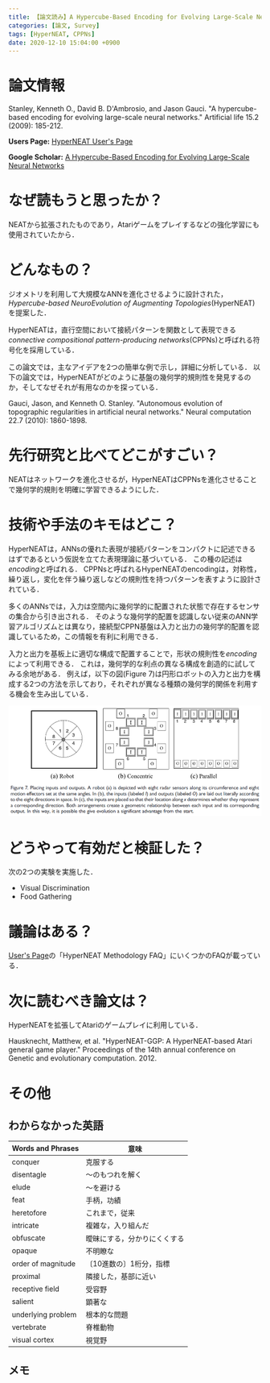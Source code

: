 ```yaml
---
title: 【論文読み】A Hypercube-Based Encoding for Evolving Large-Scale Neural Networks
categories: [論文, Survey]
tags: [HyperNEAT, CPPNs]
date: 2020-12-10 15:04:00 +0900
---
```


# 論文情報
Stanley, Kenneth O., David B. D'Ambrosio, and Jason Gauci. "A hypercube-based encoding for evolving large-scale neural networks." Artificial life 15.2 (2009): 185-212.

**Users Page:** [HyperNEAT User's Page](http://eplex.cs.ucf.edu/hyperNEATpage/)

**Google Scholar:** [A Hypercube-Based Encoding for Evolving Large-Scale Neural Networks](https://scholar.google.com/scholar?oi=gsb05&lookup_url=https%3A%2F%2Fstars.library.ucf.edu%2Fcgi%2Fviewcontent.cgi%3Farticle%3D3177%26context%3Dfacultybib2000&lookup=0&hl=en)

# なぜ読もうと思ったか？
NEATから拡張されたものであり，Atariゲームをプレイするなどの強化学習にも使用されていたから．

# どんなもの？
ジオメトリを利用して大規模なANNを進化させるように設計された，*Hypercube-based NeuroEvolution of Augmenting Topologies*(HyperNEAT)を提案した．

HyperNEATは，直行空間において接続パターンを関数として表現できる*connective compositional pattern-producing networks*(CPPNs)と呼ばれる符号化を採用している．

この論文では，主なアイデアを2つの簡単な例で示し，詳細に分析している．
以下の論文では，HyperNEATがどのように基盤の幾何学的規則性を発見するのか，そしてなぜそれが有用なのかを探っている．

Gauci, Jason, and Kenneth O. Stanley. "Autonomous evolution of topographic regularities in artificial neural networks." Neural computation 22.7 (2010): 1860-1898.

# 先行研究と比べてどこがすごい？
NEATはネットワークを進化させるが，HyperNEATはCPPNsを進化させることで幾何学的規則を明確に学習できるようにした．

# 技術や手法のキモはどこ？
HyperNEATは，ANNsの優れた表現が接続パターンをコンパクトに記述できるはずであるという仮説を立てた表現理論に基づいている．
この種の記述は*encoding*と呼ばれる．
CPPNsと呼ばれるHyperNEATのencodingは，対称性，繰り返し，変化を伴う繰り返しなどの規則性を持つパターンを表すように設計されている．

多くのANNsでは，入力は空間内に幾何学的に配置された状態で存在するセンサの集合から引き出される．
そのような幾何学的配置を認識しない従来のANN学習アルゴリズムとは異なり，接続型CPPN基盤は入力と出力の幾何学的配置を認識しているため，この情報を有利に利用できる．

入力と出力を基板上に適切な構成で配置することで，形状の規則性を*encoding*によって利用できる．
これは，幾何学的な利点の異なる構成を創造的に試してみる余地がある．
例えば，以下の図(Figure 7)は円形ロボットの入力と出力を構成する2つの方法を示しており，それぞれが異なる種類の幾何学的関係を利用する機会を生み出している．

![Figure 7](/assets/img/posts/2020-12-10-Hypercube-Based-Encoding-for-Evolving-Large-Scale-NNs/Figure7.png)

# どうやって有効だと検証した？
次の2つの実験を実施した．

- Visual Discrimination
- Food Gathering

# 議論はある？
[User's Page](http://eplex.cs.ucf.edu/hyperNEATpage/)の「HyperNEAT Methodology FAQ」にいくつかのFAQが載っている．


# 次に読むべき論文は？
HyperNEATを拡張してAtariのゲームプレイに利用している．

Hausknecht, Matthew, et al. "HyperNEAT-GGP: A HyperNEAT-based Atari general game player." Proceedings of the 14th annual conference on Genetic and evolutionary computation. 2012.

# その他
## わからなかった英語

| Words and Phrases | 意味 |
| --- | --- |
| conquer | 克服する |
| disentagle | 〜のもつれを解く |
| elude | 〜を避ける |
| feat | 手柄，功績 |
| heretofore | これまで，従来 |
| intricate | 複雑な，入り組んだ |
| obfuscate | 曖昧にする，分かりにくくする |
| opaque | 不明瞭な |
| order of magnitude | 〔10進数の〕1桁分，指標 |
| proximal | 隣接した，基部に近い |
| receptive field| 受容野 |
| salient | 顕著な |
| underlying problem | 根本的な問題 |
| vertebrate | 脊椎動物 |
| visual cortex | 視覚野 |

## メモ

